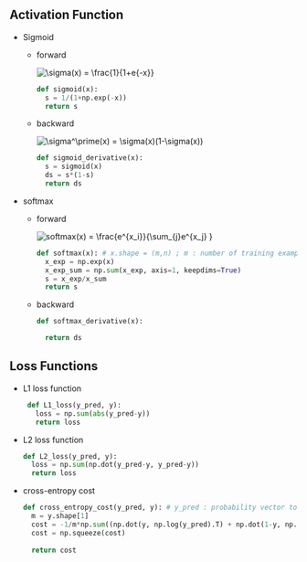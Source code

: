 ## 


## Activation Function
- Sigmoid 
  - forward 
    <div align="begin"><img src="https://latex.codecogs.com/svg.image?\sigma(x)&space;=&space;\frac{1}{1&plus;e^{-x}}" title="\sigma(x) = \frac{1}{1+e{-x}}" />
    
    ```python
    def sigmoid(x):
      s = 1/(1+np.exp(-x))
      return s
    ```
  - backward
    <div align="begin"><img src="https://latex.codecogs.com/svg.image?\sigma^\prime(x)&space;=&space;\sigma(x)(1-\sigma(x))" title="\sigma^\prime(x) = \sigma(x)(1-\sigma(x))" />
    
    ```python
    def sigmoid_derivative(x):
      s = sigmoid(x)
      ds = s*(1-s)
      return ds
    ```
- softmax
  - forward
    <div align="begin"><img src="https://latex.codecogs.com/svg.image?softmax(x)&space;=&space;\frac{e^{x_i}}{\sum_{j}e^{x_j}&space;}" title="softmax(x) = \frac{e^{x_i}}{\sum_{j}e^{x_j} }" />
    
    ```python
    def softmax(x): # x.shape = (m,n) ; m : number of training examples, n: number of features
      x_exp = np.exp(x)
      x_exp_sum = np.sum(x_exp, axis=1, keepdims=True) 
      s = x_exp/x_sum
      return s
    ```
  - backward
    
    ```python
    def softmax_derivative(x):

      return ds
    ```
    
 ## Loss Functions
 - L1 loss function
  
   ```python
    def L1_loss(y_pred, y):
      loss = np.sum(abs(y_pred-y))
      return loss
    ```
    
 - L2 loss function
 
    ```python
    def L2_loss(y_pred, y):
      loss = np.sum(np.dot(y_pred-y, y_pred-y))
      return loss
    ```
      
      
 - cross-entropy cost
    
    ```python
    def cross_entropy_cost(y_pred, y): # y_pred : probability vector to label predictions , y : true label vector
      m = y.shape[1]
      cost = -1/m*np.sum((np.dot(y, np.log(y_pred).T) + np.dot(1-y, np.log((1-y_pred)).T)))
      cost = np.squeeze(cost)
      
      return cost
    ```
